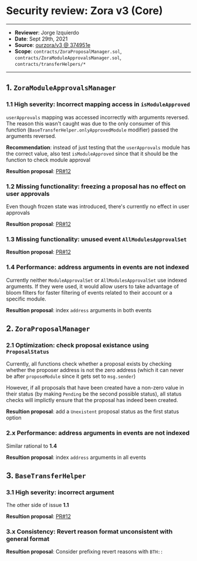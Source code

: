 # Security review: Zora v3 (Core)

---

- **Reviewer**: Jorge Izquierdo
- **Date**: Sept 29th, 2021
- **Source**: [ourzora/v3 @ 374951e](https://github.com/ourzora/v3/tree/374951eea9f14bcfe6d2e4b6781fc8c8c06a4213)
- **Scope**: `contracts/ZoraProposalManager.sol`, `contracts/ZoraModuleApprovalsManager.sol`, `contracts/transferHelpers/*`

---

## 1. `ZoraModuleApprovalsManager`

### 1.1 High severity: Incorrect mapping access in `isModuleApproved`

`userApprovals` mapping was accessed incorrectly with arguments reversed. The reason this wasn't caught was due to the only consumer of this function (`BaseTransferHelper.onlyApprovedModule` modifier) passed the arguments reversed.

**Recommendation**: instead of just testing that the `userApprovals` module has the correct value, also test `isModuleApproved` since that it should be the function to check module approval

**Resultion proposal**: [PR#12](https://github.com/ourzora/v3/pull/12)

### 1.2 Missing functionality: freezing a proposal has no effect on user approvals

Even though frozen state was introduced, there's currently no effect in user approvals

**Resultion proposal**: [PR#12](https://github.com/ourzora/v3/pull/12)

### 1.3 Missing functionality: unused event `AllModulesApprovalSet`

**Resultion proposal**: [PR#12](https://github.com/ourzora/v3/pull/12)

### 1.4 Performance: address arguments in events are not indexed

Currently neither `ModuleApprovalSet` or `AllModulesApprovalSet` use indexed arguments. If they were used, it would allow users to take advantage of bloom filters for faster filtering of events related to their account or a specific module.

**Resultion proposal**: index `address` arguments in both events

## 2. `ZoraProposalManager`

### 2.1 Optimization: check proposal existance using `ProposalStatus`

Currently, all functions check whether a proposal exists by checking whether the proposer address is not the zero address (which it can never be after `proposeModule` since it gets set to `msg.sender`)

However, if all proposals that have been created have a non-zero value in their status (by making `Pending` be the second possible status), all status checks will implictly ensure that the proposal has indeed been created.

**Resultion proposal**: add a `Unexistent` proposal status as the first status option

### 2.x Performance: address arguments in events are not indexed

Similar rational to **1.4**

**Resultion proposal**: index `address` arguments in all events

## 3. `BaseTransferHelper`

### 3.1 High severity: incorrect argument

The other side of issue **1.1**

**Resultion proposal**: [PR#12](https://github.com/ourzora/v3/pull/12)

### 3.x Consistency: Revert reason format unconsistent with general format

**Resultion proposal**: Consider prefixing revert reasons with `BTH::`
